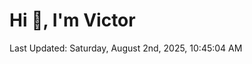 <h1>Hi 👋, I'm Victor </h1>

<!--RECENT_ACTIVITY:start-->
<!--RECENT_ACTIVITY:end-->

<!--RECENT_ACTIVITY:last_update-->
Last Updated: Saturday, August 2nd, 2025, 10:45:04 AM
<!--RECENT_ACTIVITY:last_update_end-->
